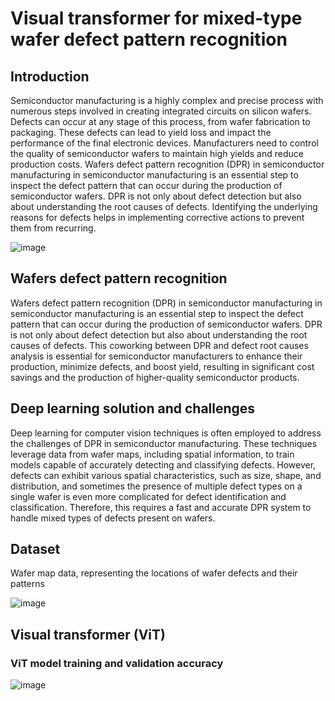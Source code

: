# Visual transformer for mixed-type wafer defect pattern recognition

## Introduction

Semiconductor manufacturing is a highly complex and precise process with numerous steps involved in creating integrated circuits on silicon wafers. Defects can occur at any stage of this process, from wafer fabrication to packaging. These defects can lead to yield loss and impact the performance of the final electronic devices. Manufacturers need to control the quality of semiconductor wafers to maintain high yields and reduce production costs. Wafers defect pattern recognition (DPR) in semiconductor manufacturing in semiconductor manufacturing is an essential step to inspect the defect pattern that can occur during the production of semiconductor wafers. DPR is not only about defect detection but also about understanding the root causes of defects. Identifying the underlying reasons for defects helps in implementing corrective actions to prevent them from recurring.

![image](https://github.com/PanithanS/Wafers-Defect-Recognition-for-Semiconductor--Manufacturing/assets/83627892/3e059907-fb2b-4ce9-8cbd-440e5afccb10)

## Wafers defect pattern recognition
Wafers defect pattern recognition (DPR) in semiconductor manufacturing in semiconductor manufacturing is an essential step to inspect the defect pattern that can occur during the production of semiconductor wafers. DPR is not only about defect detection but also about understanding the root causes of defects. This coworking between DPR and defect root causes analysis is essential for semiconductor manufacturers to enhance their production, minimize defects, and boost yield, resulting in significant cost savings and the production of higher-quality semiconductor products. 

## Deep learning solution and challenges
Deep learning for computer vision techniques is often employed to address the challenges of DPR in semiconductor manufacturing. These techniques leverage data from wafer maps, including spatial information, to train models capable of accurately detecting and classifying defects. However, defects can exhibit various spatial characteristics, such as size, shape, and distribution, and sometimes the presence of multiple defect types on a single wafer is even more complicated for defect identification and classification. Therefore, this requires a fast and accurate DPR system to handle mixed types of defects present on wafers.

## Dataset
Wafer map data, representing the locations of wafer defects and their patterns

![image](https://github.com/PanithanS/Wafers-Defect-Recognition-for-Semiconductor-Manufacturing/assets/83627892/7cb8c17a-a6ce-4416-ae00-8b1f2dda49a0)


## Visual transformer (ViT)


### ViT model training and validation accuracy

![image](https://github.com/PanithanS/Wafers-Defect-Recognition-for-Semiconductor-Manufacturing/assets/83627892/d30b5bbc-cb8a-4605-bdc0-ecafeda91c9f)

